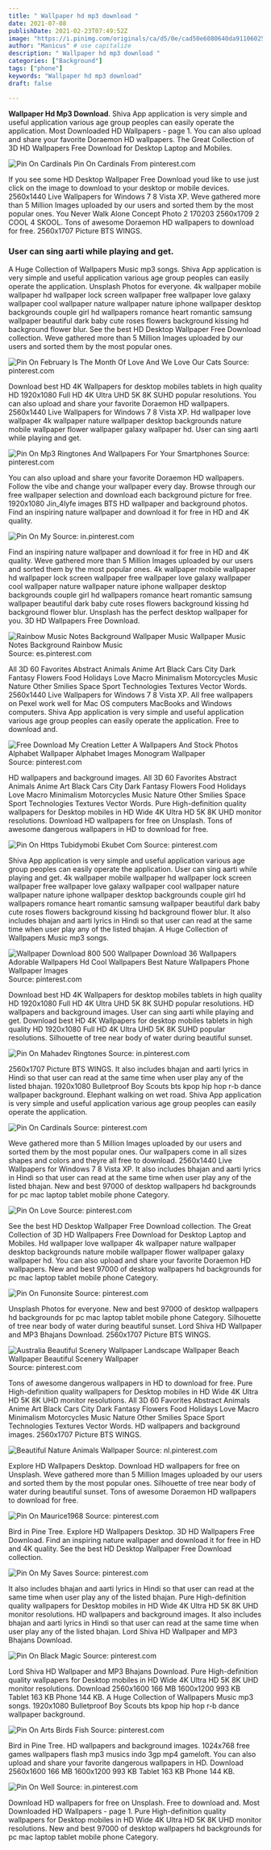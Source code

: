 ```yaml
---
title: " Wallpaper hd mp3 download "
date: 2021-07-08
publishDate: 2021-02-23T07:49:52Z
image: "https://i.pinimg.com/originals/ca/d5/0e/cad50e6080640da9110602565c84cd0a.jpg"
author: "Manicus" # use capitalize
description: " Wallpaper hd mp3 download "
categories: ["Background"]
tags: ["phone"]
keywords: "Wallpaper hd mp3 download"
draft: false

---
```



**Wallpaper Hd Mp3 Download**. Shiva App application is very simple and useful application various age group peoples can easily operate the application. Most Downloaded HD Wallpapers - page 1. You can also upload and share your favorite Doraemon HD wallpapers. The Great Collection of 3D HD Wallpapers Free Download for Desktop Laptop and Mobiles.

![Pin On Cardinals](https://i.pinimg.com/originals/9c/c3/bb/9cc3bb2995298bc8d6baeccc84cfff40.jpg "Pin On Cardinals")
Pin On Cardinals From pinterest.com


If you see some HD Desktop Wallpaper Free Download youd like to use just click on the image to download to your desktop or mobile devices. 2560x1440 Live Wallpapers for Windows 7 8 Vista XP. Weve gathered more than 5 Million Images uploaded by our users and sorted them by the most popular ones. You Never Walk Alone Concept Photo 2 170203 2560x1709 2 COOL 4 SKOOL. Tons of awesome Doraemon HD wallpapers to download for free. 2560x1707 Picture BTS WINGS.

### User can sing aarti while playing and get.

A Huge Collection of Wallpapers Music mp3 songs. Shiva App application is very simple and useful application various age group peoples can easily operate the application. Unsplash Photos for everyone. 4k wallpaper mobile wallpaper hd wallpaper lock screen wallpaper free wallpaper love galaxy wallpaper cool wallpaper nature wallpaper nature iphone wallpaper desktop backgrounds couple girl hd wallpapers romance heart romantic samsung wallpaper beautiful dark baby cute roses flowers background kissing hd background flower blur. See the best HD Desktop Wallpaper Free Download collection. Weve gathered more than 5 Million Images uploaded by our users and sorted them by the most popular ones.


![Pin On February Is The Month Of Love And We Love Our Cats](https://i.pinimg.com/originals/10/0c/19/100c193e8b340e117aac14568bb717b5.jpg "Pin On February Is The Month Of Love And We Love Our Cats")
Source: pinterest.com

Download best HD 4K Wallpapers for desktop mobiles tablets in high quality HD 1920x1080 Full HD 4K Ultra UHD 5K 8K SUHD popular resolutions. You can also upload and share your favorite Doraemon HD wallpapers. 2560x1440 Live Wallpapers for Windows 7 8 Vista XP. Hd wallpaper love wallpaper 4k wallpaper nature wallpaper desktop backgrounds nature mobile wallpaper flower wallpaper galaxy wallpaper hd. User can sing aarti while playing and get.

![Pin On Mp3 Ringtones And Wallpapers For Your Smartphones](https://i.pinimg.com/originals/25/53/7e/25537e6adfdf3ce073b74d5e55421cac.jpg "Pin On Mp3 Ringtones And Wallpapers For Your Smartphones")
Source: pinterest.com

You can also upload and share your favorite Doraemon HD wallpapers. Follow the vibe and change your wallpaper every day. Browse through our free wallpaper selection and download each background picture for free. 1920x1080 Jin_4lyfe images BTS HD wallpaper and background photos. Find an inspiring nature wallpaper and download it for free in HD and 4K quality.

![Pin On My](https://i.pinimg.com/564x/99/c6/be/99c6beca90575b10fb3a56e3ac42af64.jpg "Pin On My")
Source: in.pinterest.com

Find an inspiring nature wallpaper and download it for free in HD and 4K quality. Weve gathered more than 5 Million Images uploaded by our users and sorted them by the most popular ones. 4k wallpaper mobile wallpaper hd wallpaper lock screen wallpaper free wallpaper love galaxy wallpaper cool wallpaper nature wallpaper nature iphone wallpaper desktop backgrounds couple girl hd wallpapers romance heart romantic samsung wallpaper beautiful dark baby cute roses flowers background kissing hd background flower blur. Unsplash has the perfect desktop wallpaper for you. 3D HD Wallpapers Free Download.

![Rainbow Music Notes Background Wallpaper Music Wallpaper Music Notes Background Rainbow Music](https://i.pinimg.com/originals/56/46/b0/5646b0a4e69a71536ba5748888070b1c.jpg "Rainbow Music Notes Background Wallpaper Music Wallpaper Music Notes Background Rainbow Music")
Source: es.pinterest.com

All 3D 60 Favorites Abstract Animals Anime Art Black Cars City Dark Fantasy Flowers Food Holidays Love Macro Minimalism Motorcycles Music Nature Other Smilies Space Sport Technologies Textures Vector Words. 2560x1440 Live Wallpapers for Windows 7 8 Vista XP. All free wallpapers on Pexel work well for Mac OS computers MacBooks and Windows computers. Shiva App application is very simple and useful application various age group peoples can easily operate the application. Free to download and.

![Free Download My Creation Letter A Wallpapers And Stock Photos Alphabet Wallpaper Alphabet Images Monogram Wallpaper](https://i.pinimg.com/originals/49/24/72/492472e847eb385b769b43b2e36a8cb5.jpg "Free Download My Creation Letter A Wallpapers And Stock Photos Alphabet Wallpaper Alphabet Images Monogram Wallpaper")
Source: pinterest.com

HD wallpapers and background images. All 3D 60 Favorites Abstract Animals Anime Art Black Cars City Dark Fantasy Flowers Food Holidays Love Macro Minimalism Motorcycles Music Nature Other Smilies Space Sport Technologies Textures Vector Words. Pure High-definition quality wallpapers for Desktop mobiles in HD Wide 4K Ultra HD 5K 8K UHD monitor resolutions. Download HD wallpapers for free on Unsplash. Tons of awesome dangerous wallpapers in HD to download for free.

![Pin On Https Tubidymobi Ekubet Com](https://i.pinimg.com/originals/0b/87/e7/0b87e7a886b3c3e27c26d7a263d52578.jpg "Pin On Https Tubidymobi Ekubet Com")
Source: pinterest.com

Shiva App application is very simple and useful application various age group peoples can easily operate the application. User can sing aarti while playing and get. 4k wallpaper mobile wallpaper hd wallpaper lock screen wallpaper free wallpaper love galaxy wallpaper cool wallpaper nature wallpaper nature iphone wallpaper desktop backgrounds couple girl hd wallpapers romance heart romantic samsung wallpaper beautiful dark baby cute roses flowers background kissing hd background flower blur. It also includes bhajan and aarti lyrics in Hindi so that user can read at the same time when user play any of the listed bhajan. A Huge Collection of Wallpapers Music mp3 songs.

![Wallpaper Download 800 500 Wallpaper Download 36 Wallpapers Adorable Wallpapers Hd Cool Wallpapers Best Nature Wallpapers Phone Wallpaper Images](https://i.pinimg.com/originals/c0/5e/1c/c05e1ca0198391e077d2710fc6d2f6a9.jpg "Wallpaper Download 800 500 Wallpaper Download 36 Wallpapers Adorable Wallpapers Hd Cool Wallpapers Best Nature Wallpapers Phone Wallpaper Images")
Source: pinterest.com

Download best HD 4K Wallpapers for desktop mobiles tablets in high quality HD 1920x1080 Full HD 4K Ultra UHD 5K 8K SUHD popular resolutions. HD wallpapers and background images. User can sing aarti while playing and get. Download best HD 4K Wallpapers for desktop mobiles tablets in high quality HD 1920x1080 Full HD 4K Ultra UHD 5K 8K SUHD popular resolutions. Silhouette of tree near body of water during beautiful sunset.

![Pin On Mahadev Ringtones](https://i.pinimg.com/originals/a8/48/23/a84823f23c1c96d682c032e3815748da.jpg "Pin On Mahadev Ringtones")
Source: in.pinterest.com

2560x1707 Picture BTS WINGS. It also includes bhajan and aarti lyrics in Hindi so that user can read at the same time when user play any of the listed bhajan. 1920x1080 Bulletproof Boy Scouts bts kpop hip hop r-b dance wallpaper background. Elephant walking on wet road. Shiva App application is very simple and useful application various age group peoples can easily operate the application.

![Pin On Cardinals](https://i.pinimg.com/originals/9c/c3/bb/9cc3bb2995298bc8d6baeccc84cfff40.jpg "Pin On Cardinals")
Source: pinterest.com

Weve gathered more than 5 Million Images uploaded by our users and sorted them by the most popular ones. Our wallpapers come in all sizes shapes and colors and theyre all free to download. 2560x1440 Live Wallpapers for Windows 7 8 Vista XP. It also includes bhajan and aarti lyrics in Hindi so that user can read at the same time when user play any of the listed bhajan. New and best 97000 of desktop wallpapers hd backgrounds for pc mac laptop tablet mobile phone Category.

![Pin On Love](https://i.pinimg.com/originals/3e/dc/58/3edc5852c6bda8d1cd0312bcd6d68403.jpg "Pin On Love")
Source: pinterest.com

See the best HD Desktop Wallpaper Free Download collection. The Great Collection of 3D HD Wallpapers Free Download for Desktop Laptop and Mobiles. Hd wallpaper love wallpaper 4k wallpaper nature wallpaper desktop backgrounds nature mobile wallpaper flower wallpaper galaxy wallpaper hd. You can also upload and share your favorite Doraemon HD wallpapers. New and best 97000 of desktop wallpapers hd backgrounds for pc mac laptop tablet mobile phone Category.

![Pin On Funonsite](https://i.pinimg.com/474x/dd/31/5a/dd315a37108bf63cdeaf13c244c1ad65.jpg "Pin On Funonsite")
Source: pinterest.com

Unsplash Photos for everyone. New and best 97000 of desktop wallpapers hd backgrounds for pc mac laptop tablet mobile phone Category. Silhouette of tree near body of water during beautiful sunset. Lord Shiva HD Wallpaper and MP3 Bhajans Download. 2560x1707 Picture BTS WINGS.

![Australia Beautiful Scenery Wallpaper Landscape Wallpaper Beach Wallpaper Beautiful Scenery Wallpaper](https://i.pinimg.com/originals/33/97/3c/33973c8ed6184ea698a7ce811f0d0a1f.jpg "Australia Beautiful Scenery Wallpaper Landscape Wallpaper Beach Wallpaper Beautiful Scenery Wallpaper")
Source: pinterest.com

Tons of awesome dangerous wallpapers in HD to download for free. Pure High-definition quality wallpapers for Desktop mobiles in HD Wide 4K Ultra HD 5K 8K UHD monitor resolutions. All 3D 60 Favorites Abstract Animals Anime Art Black Cars City Dark Fantasy Flowers Food Holidays Love Macro Minimalism Motorcycles Music Nature Other Smilies Space Sport Technologies Textures Vector Words. HD wallpapers and background images. 2560x1707 Picture BTS WINGS.

![Beautiful Nature Animals Wallpaper](https://i.pinimg.com/originals/1e/bb/f3/1ebbf3326f260b535f3699add2794931.jpg "Beautiful Nature Animals Wallpaper")
Source: nl.pinterest.com

Explore HD Wallpapers Desktop. Download HD wallpapers for free on Unsplash. Weve gathered more than 5 Million Images uploaded by our users and sorted them by the most popular ones. Silhouette of tree near body of water during beautiful sunset. Tons of awesome Doraemon HD wallpapers to download for free.

![Pin On Maurice1968](https://i.pinimg.com/originals/0e/dd/6c/0edd6c233fdb673934464b47ddd495c9.jpg "Pin On Maurice1968")
Source: pinterest.com

Bird in Pine Tree. Explore HD Wallpapers Desktop. 3D HD Wallpapers Free Download. Find an inspiring nature wallpaper and download it for free in HD and 4K quality. See the best HD Desktop Wallpaper Free Download collection.

![Pin On My Saves](https://i.pinimg.com/236x/9f/82/1b/9f821b3d2f3f11d6704e7832b0095bf5.jpg "Pin On My Saves")
Source: pinterest.com

It also includes bhajan and aarti lyrics in Hindi so that user can read at the same time when user play any of the listed bhajan. Pure High-definition quality wallpapers for Desktop mobiles in HD Wide 4K Ultra HD 5K 8K UHD monitor resolutions. HD wallpapers and background images. It also includes bhajan and aarti lyrics in Hindi so that user can read at the same time when user play any of the listed bhajan. Lord Shiva HD Wallpaper and MP3 Bhajans Download.

![Pin On Black Magic](https://i.pinimg.com/originals/02/ff/c1/02ffc186172da32ff29126a6cc3f1673.jpg "Pin On Black Magic")
Source: pinterest.com

Lord Shiva HD Wallpaper and MP3 Bhajans Download. Pure High-definition quality wallpapers for Desktop mobiles in HD Wide 4K Ultra HD 5K 8K UHD monitor resolutions. Download 2560x1600 166 MB 1600x1200 993 KB Tablet 163 KB Phone 144 KB. A Huge Collection of Wallpapers Music mp3 songs. 1920x1080 Bulletproof Boy Scouts bts kpop hip hop r-b dance wallpaper background.

![Pin On Arts Birds Fish](https://i.pinimg.com/originals/4c/72/ec/4c72ecfeeddd802e58a71aac08dce037.jpg "Pin On Arts Birds Fish")
Source: pinterest.com

Bird in Pine Tree. HD wallpapers and background images. 1024x768 free games wallpapers flash mp3 musics indo 3gp mp4 gameloft. You can also upload and share your favorite dangerous wallpapers in HD. Download 2560x1600 166 MB 1600x1200 993 KB Tablet 163 KB Phone 144 KB.

![Pin On Well](https://i.pinimg.com/originals/ca/d5/0e/cad50e6080640da9110602565c84cd0a.jpg "Pin On Well")
Source: in.pinterest.com

Download HD wallpapers for free on Unsplash. Free to download and. Most Downloaded HD Wallpapers - page 1. Pure High-definition quality wallpapers for Desktop mobiles in HD Wide 4K Ultra HD 5K 8K UHD monitor resolutions. New and best 97000 of desktop wallpapers hd backgrounds for pc mac laptop tablet mobile phone Category.

